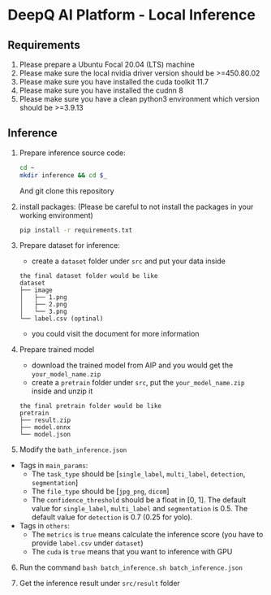 # DeepQ AI Platform - Local Inference
## Requirements

1. Please prepare a Ubuntu Focal 20.04 (LTS) machine
2. Please make sure the local nvidia driver version should be >=450.80.02
3. Please make sure you have installed the cuda toolkit 11.7
4. Please make sure you have installed the cudnn 8
5. Please make sure you have a clean python3 environment which version should be >=3.9.13

## Inference
1. Prepare inference source code:
   ```bash
   cd ~
   mkdir inference && cd $_
   ```
   And git clone this repository

2. install packages:
   (Please be careful to not install the packages in your working environment)
   ```bash
   pip install -r requirements.txt
   ```

3. Prepare dataset for inference:
   - create a `dataset` folder under `src` and put your data inside
   ```
   the final dataset folder would be like
   dataset
   ├── image
   │   ├── 1.png
   │   ├── 2.png
   │   └── 3.png
   └── label.csv (optinal)
   ```
   - you could visit the document for more information

4. Prepare trained model
   - download the trained model from AIP and you would get the `your_model_name.zip`
   - create a `pretrain` folder under `src`, put the `your_model_name.zip` inside and unzip it
   ```
   the final pretrain folder would be like
   pretrain
   ├── result.zip
   ├── model.onnx
   └── model.json
   ```

5. Modify the `bath_inference.json`
  - Tags in `main_params`:
    - The `task_type` should be [`single_label`, `multi_label`, `detection`, `segmentation`]
    - The `file_type` should be [`jpg_png`, `dicom`]
    - The `confidence_threshold` should be a float in [0, 1]. The default value for `single_label`, `multi_label` and `segmentation` is 0.5. The default value for `detection` is 0.7 (0.25 for yolo).
  - Tags in `others`:
    - The `metrics` is `true` means calculate the inference score (you have to provide `label.csv` under `dataset`)
    - The `cuda` is `true` means that you want to inference with GPU

6. Run the command `bash batch_inference.sh batch_inference.json`

7. Get the inference result under `src/result` folder
